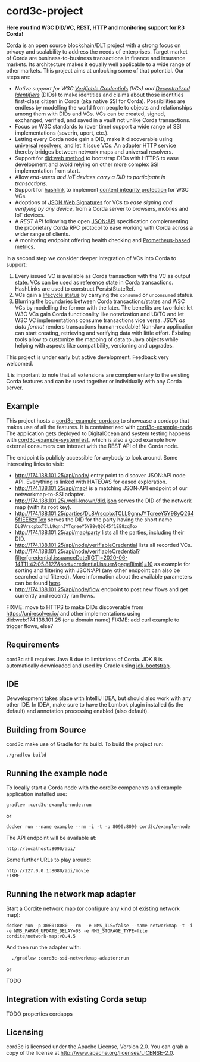 # cord3c-project

**Here you find W3C DID/VC, REST, HTTP and monitoring support for R3 Corda!**

[Corda](https://github.com/corda/corda/) is an open source blockchain/DLT project
with a strong focus on privacy and scalability to address the needs of enterprises.
Target market of Corda are business-to-business transactions in finance and
insurance markets. Its architecture makes it equally well applicable
to a wide range of other markets. This project aims at
unlocking some of that potential. Our steps are:

- *Native support for W3C [Verifiable Credentials](https://www.w3.org/TR/vc-data-model/) (VCs)
  and [Decentralized Identifiers](https://www.w3.org/TR/did-core/)* (DIDs) to make identities and claims about those identities
  first-class citizen in Corda (aka native SSI for Corda). Possibilities are endless by modelling the world
  from people to objects and relationships among them with DIDs and VCs. VCs can be created,
  signed, exchanged, verified, and saved in a vault not unlike Corda transactions.
- Focus on W3C standards to (over time)  support a wide range of SSI implementations (soverin,  uport, etc.).
- Letting every Corda node gain a DID, make it discoverable using
  [universal resolvers](https://medium.com/decentralized-identity/a-universal-resolver-for-self-sovereign-identifiers-48e6b4a5cc3c),
  and let it issue VCs. An adapter HTTP service thereby bridges between network maps
  and universal resolvers.
- Support for [did:web method](https://w3c-ccg.github.io/did-method-web/) to bootstrap DIDs with
  HTTPS to ease development and avoid relying on other more complex SSI implementation from start.
- Allow *end-users and IoT devices carry a DID to participate in transactions*.
- Support for [hashlink](https://tools.ietf.org/html/draft-sporny-hashlink-04) to implement
  [content integrity protection](https://www.w3.org/TR/vc-data-model/#content-integrity-protection)
  for W3C VCs.
- Adoptions of [JSON Web Signatures](https://tools.ietf.org/html/rfc7515) for VCs to *ease signing and verifying
  by any device*, from a Corda server to browsers, mobiles and IoT devices.
- A *REST API* following the open [JSON:API](https://jsonapi.org/) specification complementing the proprietary
  Corda RPC protocol to ease working with Corda across a wider range of clients.
- A monitoring endpoint offering health checking and [Prometheus-based metrics](https://prometheus.io/).

In a second step we consider deeper integration of VCs into
Corda to support:

1. Every issued VC is available as Corda transaction with the VC as output state. VCs
   can be used as reference state in Corda transactions. HashLinks are used to construct
   PersistStateRef.
2. VCs gain a [lifecycle status](https://www.w3.org/TR/vc-data-model/#status) by
   carrying the `consumed` or `unconsumed` status.
3. Blurring the boundaries between Corda transactions/states and W3C VCs by modelling
   the former with the later. The benefits are two-fold: let W3C VCs gain Corda functionality
   like notarization and UXTO and let W3C VC implementations consume transactions vice versa.
    *JSON as data format* renders transactions human-readable! Non-Java application can start
    creating, retrieving and verifying data with little effort.
    Existing tools allow to customize the mapping of data to Java objects while helping with aspects
    like compatibility, versioning and upgrades.

This project is under early but active development. Feedback very welcomed.

It is important to note that all extensions are complementary to the existing Corda features
and can be used together or individually with any Corda server.

## Example

This project hosts a [cord3c-example-cordapp](https://github.com/cord3c/cord3c-project/tree/master/cord3c-example-cordapp)
to showcase a cordapp that makes use of all the features. It is containerized with
[cord3c-example-node](https://github.com/cord3c/cord3c-project/tree/master/cord3c-example-node).
The application gets deployed to DigitalOcean and system testing happens with
[cord3c-example-systemTest](https://github.com/cord3c/cord3c-project/tree/master/cord3c-example-systemTest), which
is also a good example how external consumers can interact with the REST API of the Corda node.

The endpoint is publicly accessible for anybody to look around. Some interesting links to visit:

- http://174.138.101.25/api/node/ entry point to discover JSON:API node API. Everything is linked with HATEOAS for eased exploration.
- http://174.138.101.25/api/map/ is a matching JSON-API endpoint of our networkmap-to-SSI adapter.
- http://174.138.101.25/.well-known/did.json serves the DID of the network map (with its root key).
- http://174.138.101.25/parties/DL8VrsqpbxTCLL9gnnJYTqreeY5Y98yQ2645f1EE8zqTox serves the DID for the party having the short name `DL8VrsqpbxTCLL9gnnJYTqreeY5Y98yQ2645f1EE8zqTox`
- http://174.138.101.25/api/map/party lists all the parties, including their DID.
- http://174.138.101.25/api/node/verifiableCredential lists all recorded VCs.
- http://174.138.101.25/api/node/verifiableCredential?filter[credential.issuanceDate][GT]=2020-06-14T11:42:05.812Z&sort=credential.issuer&page[limit]=10 as example for sorting
  and filtering with JSON:API (any other endpoint can also be searched and filtered). More information
  about the available parameters can be found
  [here](http://www.crnk.io/releases/stable/documentation/#_basic_filtering).
- http://174.138.101.25/api/node/flow endpoint to post new flows and get currently and recently ran flows.

FIXME: move to HTTPS to make DIDs discoverable from https://uniresolver.io/ and other implementations using did:web:174.138.101.25 (or a domain name)
FIXME: add curl example to trigger flows, else?


## Requirements

cord3c still requires Java 8 due to limitations of Corda. JDK 8 is automatically downloaded and used by
Gradle using [jdk-bootstrap](https://github.com/rmee/gradle-plugins/tree/master/jdk-bootstrap).



## IDE

Dewvelopment takes place with IntelliJ IDEA, but should also work with any other IDE.
In IDEA, make sure to have the Lombok plugin installed (is the default) and
annotation processing enabled (also default).


## Building from Source

cord3c make use of Gradle for its build. To build the project run:

```
./gradlew build
```




## Running the example node

To locally start a Corda node with the cord3c components and example application installed use:

	gradlew :cord3c-example-node:run

or

    docker run --name example --rm -i -t -p 8090:8090 cord3c/example-node

The API endpoint will be available at:

 	http://localhost:8090/api/

Some further URLs to play around:

    http://127.0.0.1:8080/api/movie
    FIXME


## Running the network map adapter

Start a Cordite network map (or configure any kind of existing network map):

```
docker run -p 8080:8080 --rm  -e NMS_TLS=false --name networkmap -t -i  -e NMS_PARAM_UPDATE_DELAY=0S -e NMS_STORAGE_TYPE=file  cordite/network-map:v0.4.5
```

And then run the adapter with:

```
  ./gradlew :cord3c-ssi-networkmap-adapter:run
```

or

TODO

## Integration with existing Corda setup

TODO
properties
cordapps



## Licensing

cord3c is licensed under the Apache License, Version 2.0.
You can grab a copy of the license at http://www.apache.org/licenses/LICENSE-2.0.
